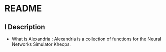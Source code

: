 # README #

## I Description ##

* What is Alexandria : Alexandria is a collection of functions for the Neural Networks Simulator Kheops.